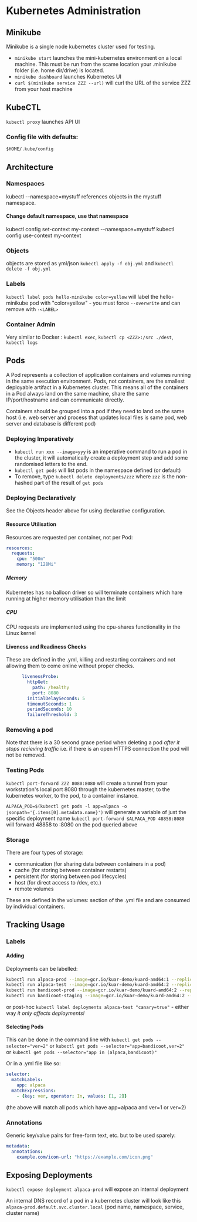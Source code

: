 # Kubernetes Administration

## Minikube

Minikube is a single node kubernetes cluster used for testing.

* `minikube start` launches the mini-kubernetes environment on a local machine. This must be run from the scame location your .minikube folder (i.e. home dir/drive) is located.
* `minikube dashboard` launches Kubernetes UI
* `curl $(minikube service ZZZ --url)` will curl the URL of the service ZZZ from your host machine

## KubeCTL

`kubectl proxy` launches API UI

### Config file with defaults:

`$HOME/.kube/config`

## Architecture

### Namespaces

kubectl --namespace=mystuff references objects in the mystuff namespace.

#### Change default namespace, use that namespace

kubectl config set-context my-context --namespace=mystuff
kubectl config use-context my-context

### Objects

objects are stored as yml/json `kubectl apply -f obj.yml` and `kubectl delete -f obj.yml`

### Labels

`kubectl label pods hello-minikube color=yellow` will label the hello-minikube pod with "color=yellow" - you must force `--overwrite` and can remove with `-<LABEL>`

### Container Admin

Very similar to Docker : `kubectl exec`, `kubectl cp <ZZZ>:/src ./dest`, `kubectl logs`

## Pods

A Pod represents a collection of application containers and volumes running in the same execution environment. Pods, not containers, are the smallest deployable artifact in a Kubernetes cluster. This means all of the containers in a Pod always land on the same machine, share the same IP/port/hostname and can communicate directly.

Containers should be grouped into a pod if they need to land on the same host (i.e. web server and process that updates local files is same pod, web server and database is different pod)

### Deploying Imperatively

* `kubectl run xxx --image=yyy` is an  imperative command to run a pod in the cluster, it will automatically create a deployment step and add some randomised letters to the end.
* `kubectl get pods` will list pods in the namespace defined (or default)
* To remove, type `kubectl delete deployments/zzz` where `zzz` is the non-hashed part of the result of `get pods`

### Deploying Declaratively

See the Objects header above for using declarative configuration. 

#### Resource Utilisation

Resources are requested per container, not per Pod:

```yaml
resources:
  requests:
    cpu: "500m"
    memory: "128Mi"
```

##### Memory

Kubernetes has no balloon driver so will terminate containers which hare running at higher memory utilisation than the limit

##### CPU

CPU requests are implemented using the cpu-shares functionality in the Linux kernel

#### Liveness and Readiness Checks

These are defined in the .yml, killing and restarting containers and not allowing them to come online without proper checks.

```yaml
      livenessProbe:
        httpGet:
          path: /healthy
          port: 8080
        initialDelaySeconds: 5
        timeoutSeconds: 1
        periodSeconds: 10
        failureThreshold: 3
```

### Removing a pod

Note that there is a 30 second grace period when deleting a pod *after it stops recieving traffic* i.e. if there is an open HTTPS connection the pod will not be removed.

### Testing Pods

`kubectl port-forward ZZZ 8080:8080` will create a tunnel from your workstation's local port 8080 through the kubernetes master, to the kubernetes worker, to the pod, to a container instance.

`ALPACA_POD=$(kubectl get pods -l app=alpaca -o jsonpath='{.items[0].metadata.name}')` will generate a variable of just the specific deployment name
`kubectl port-forward $ALPACA_POD 48858:8080` will forward 48858 to :8080 on the pod queried above

### Storage

There are four types of storage:

* communication (for sharing data between containers in a pod)
* cache (for storing between container restarts)
* persistent (for storing between pod lifecycles)
* host (for direct access to /dev, etc.)
* remote volumes

These are defined in the volumes: section of the .yml file and are consumed by individual containers.

## Tracking Usage

### Labels

#### Adding

Deployments can be labelled:

```bash
kubectl run alpaca-prod --image=gcr.io/kuar-demo/kuard-amd64:1 --replicas=2 --labels="ver=1,app=alpaca,env=prod"
kubectl run alpaca-test --image=gcr.io/kuar-demo/kuard-amd64:2 --replicas=1 --labels="ver=2,app=alpaca,env=test"
kubectl run bandicoot-prod --image=gcr.io/kuar-demo/kuard-amd64:2 --replicas=2 --labels="ver=2,app=bandicoot,env=prod"
kubectl run bandicoot-staging --image=gcr.io/kuar-demo/kuard-amd64:2 --replicas=1 --labels="ver=2,app=bandicoot,env=staging"
```

or post-hoc `kubectl label deployments alpaca-test "canary=true"` - either way *it only affects deployments!* 

#### Selecting Pods

This can be done in the command line with `kubectl get pods --selector="ver=2"` or `kubectl get pods --selector="app=bandicoot,ver=2"` or `kubectl get pods --selector="app in (alpaca,bandicoot)"`

Or in a .yml file like so:

```yaml
selector:
  matchLabels:
    app: alpaca
  matchExpressions:
    - {key: ver, operator: In, values: [1, 2]}
```

(the above will match all pods which have app=alpaca and ver=1 or ver=2)

### Annotations

Generic key/value pairs for free-form text, etc. but to be used sparely:

```yaml
metadata:
  annotations:
    example.com/icon-url: "https://example.com/icon.png"
```

## Exposing Deployments

`kubectl expose deployment alpaca-prod` will expose an internal deployment

An internal DNS record of a pod in a kubernetes cluster will look like this `alpaca-prod.default.svc.cluster.local` (pod name, namespace, service, cluster name)